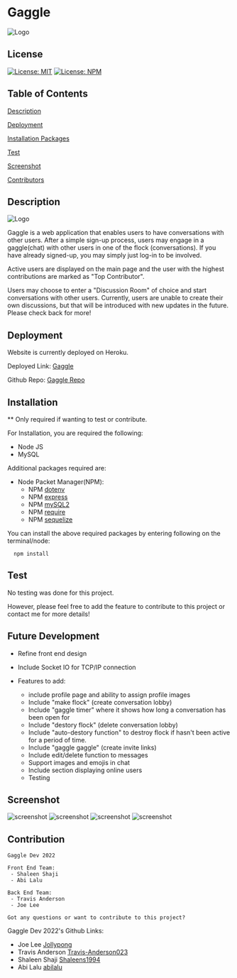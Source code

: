 # Gaggle
![Logo](./public/IMG/logo(2).png)
## License
  [![License: MIT](https://img.shields.io/badge/License-MIT-yellow.svg)](https://opensource.org/licenses/MIT)
  [![License: NPM](https://img.shields.io/badge/License-NPM-blue.svg)](https://docs.npmjs.com/policies/npm-license)

## Table of Contents

[Description](#description)

[Deployment](#deployment)

[Installation Packages](#installation)

[Test](#test)

[Screenshot](#screenshot)

[Contributors](#contributors)

## Description
![Logo](./public/IMG/logo-transparent.png)

Gaggle is a web application that enables users to have conversations with other users. After a simple sign-up process, users may engage in a gaggle(chat) with other users in one of the flock (conversations). If you have already signed-up, you may simply just log-in to be involved. 

Active users are displayed on the main page and the user with the highest contributions are marked as "Top Contributor". 

Users may choose to enter a "Discussion Room" of choice and start conversations with other users. Currently, users are unable to create their own discussions, but that will be introduced with new updates in the future. Please check back for more! 

## Deployment

Website is currently deployed on Heroku. 

Deployed Link: [Gaggle](https://gagglechat.herokuapp.com/)

Github Repo: [Gaggle Repo](https://github.com/jollypong/Gaggle)

## Installation
  ** Only required if wanting to test or contribute.  

  For Installation, you are required the following:
  - Node JS 
  - MySQL 
  
  Additional packages required are: 
  - Node Packet Manager(NPM):
    - NPM [dotenv](https://www.npmjs.com/package/dotenv)
    - NPM [express](https://www.npmjs.com/package/express)
    - NPM [mySQL2](https://www.npmjs.com/package/mysql2)
    - NPM [require](https://www.npmjs.com/package/require)
    - NPM [sequelize](https://www.npmjs.com/package/sequelize)

  You can install the above required packages by entering following on the terminal/node:
  ```
    npm install
  ```
## Test
No testing was done for this project. 

However, please feel free to add the feature to contribute to this project or contact me for more details!

## Future Development 
- Refine front end design 

- Include Socket IO for TCP/IP connection 

- Features to add: 
  - include profile page and ability to assign profile images
  - Include "make flock" (create conversation lobby)
  - Include "gaggle timer" where it shows how long a conversation has been open for
  - Include "destory flock" (delete conversation lobby)
  - Include "auto-destory function" to destroy flock if hasn't been active for a period of time. 
  - Include "gaggle gaggle" (create invite links) 
  - Include edit/delete function to messages
  - Support images and emojis in chat
  - Include section displaying online users
  - Testing

## Screenshot

![screenshot](./public/IMG/home.png)
![screenshot](./public/IMG/login.png)
![screenshot](./public/IMG/signup.png)
![screenshot](./public/Img/gaggle.png)

## Contribution

    Gaggle Dev 2022

    Front End Team: 
     - Shaleen Shaji
     - Abi Lalu

    Back End Team: 
     - Travis Anderson
     - Joe Lee

    Got any questions or want to contribute to this project? 

Gaggle Dev 2022's Github Links: 

  - Joe Lee [Jollypong](https//:github.com/Jollypong) 
  - Travis Anderson [Travis-Anderson023](https://github.com/Travis-Anderson023)
  - Shaleen Shaji [Shaleens1994](https://github.com/Shaleens1994)
  - Abi Lalu [abilalu](https://github.com/abilalu)

## 